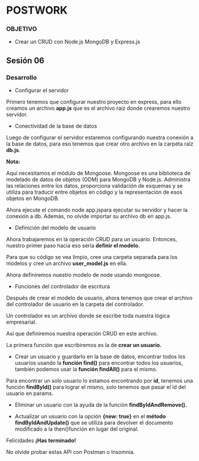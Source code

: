 # POSTWORK

### OBJETIVO

* Crear un CRUD con Node.js MongoDB y Express.js

## Sesión 06


### Desarrollo

* Configurar el servidor

Primero tenemos que configurar nuestro proyecto en express, para ello creamos un archivo **app.js** que es el archivo raíz donde crearemos nuestro servidor.

* Conectividad de la base de datos

Luego de configurar el servidor estaremos configurando nuestra conexión a la base de datos, para eso tenemos que crear otro archivo en la carpeta raíz **db.js**.

**Nota:**

Aquí necesitamos el módulo de Mongoose. Mongoose es una biblioteca de modelado de datos de objetos (ODM) para MongoDB y Node.js. Administra las relaciones entre los datos, proporciona validación de esquemas y se utiliza para traducir entre objetos en código y la representación de esos objetos en MongoDB.

Ahora ejecute el comando node app.jspara ejecutar su servidor y hacer la conexión a db. Además, no olvide importar su archivo db en app.js.

* Definición del modelo de usuario

Ahora trabajaremos en la operación CRUD para un usuario. Entonces, nuestro primer paso hacia eso sería **definir el modelo.**

Para que su código se vea limpio, cree una carpeta separada para los modelos y cree un archivo **user_model.js** en ella.

Ahora definiremos nuestro modelo de node usando mongoose.

* Funciones del controlador de escritura

Después de crear el modelo de usuario, ahora tenemos que crear el archivo del controlador de usuario en la carpeta del controlador.

Un controlador es un archivo donde se escribe toda nuestra lógica empresarial.

Así que definiremos nuestra operación CRUD en este archivo.

La primera función que escribiremos es la de **crear un usuario.**

* Crear un usuario y guardarlo en la base de datos, encontrar todos los usuarios usando  la **función find()** para encontrar todos los usuarios, también podemos usar la **función findAll()** para el mismo.

Para encontrar un solo usuario lo estamos encontrando por **id**, tenemos una función **findById()** para lograr el mismo, solo tenemos que pasar el id del usuario en params.

* Eliminar un usuario con la ayuda de la función **findByIdAndRemove().**

* Actualizar un usuario con la opción **{new: true}** en el **método findByIdAndUpdate()** que se utiliza para devolver el documento modificado a la then()función en lugar del original.

Felicidades **¡Has terminado!**

No olvide probar estas API con Postman o Insomnia.